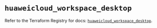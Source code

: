 # `huaweicloud_workspace_desktop`

Refer to the Terraform Registry for docs: [`huaweicloud_workspace_desktop`](https://registry.terraform.io/providers/huaweicloud/huaweicloud/1.71.1/docs/resources/workspace_desktop).
